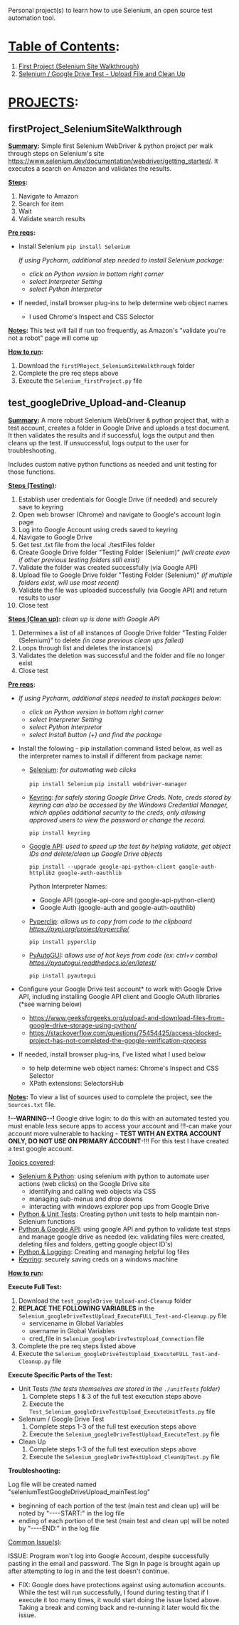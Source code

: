 Personal project(s) to learn how to use Selenium, an open source test automation tool.

# <ins>Table of Contents</ins>:
1. [First Project (Selenium Site Walkthrough)](#first-project)
2. [Selenium / Google Drive Test - Upload File and Clean Up](#gdrive-upload-file)

# <ins>PROJECTS</ins>:
## firstProject_SeleniumSiteWalkthrough <a name="first-project"></a>
**<ins>Summary</ins>:** Simple first Selenium WebDriver & python project per walk through steps on Selenium's site https://www.selenium.dev/documentation/webdriver/getting_started/. It executes a search on Amazon and validates the results.

**<ins>Steps</ins>:**
  1. Navigate to Amazon
  2. Search for item
  3. Wait
  4. Validate search results

**<ins>Pre reqs</ins>:** 
  - Install Selenium `pip install Selenium`

    *If using Pycharm, additional step needed to install Selenium package:*
       - *click on Python version in bottom right corner*
       - *select Interpreter Setting*
       - *select Python Interpretor*
  - If needed, install browser plug-ins to help determine web object names
      - I used Chrome's Inspect and CSS Selector

**<ins>Notes</ins>:**
This test will fail if run too frequently, as Amazon's "validate you're not a robot" page will come up

**<ins>How to run</ins>:**
  1. Download the `firstPRoject_SeleniumSiteWalkthrough` folder
  2. Complete the pre req steps above
  3. Execute the `Selenium_firstProject.py` file

## test_googleDrive_Upload-and-Cleanup <a name="gdrive-upload-file"></a>
**<ins>Summary</ins>:** A more robust Selenium WebDriver & python project that, with a test account, creates a folder in Google Drive and uploads a test document.  It then validates the results and if successful, logs the output and then cleans up the test.  If unsuccessful, logs output to the user for troubleshooting.

Includes custom native python functions as needed and unit testing for those functions.

**<ins>Steps (Testing)</ins>:**
  1. Establish user credentials for Google Drive (if needed) and securely save to keyring
  2. Open web browser (Chrome) and navigate to Google's account login page
  3. Log into Google Account using creds saved to keyring
  4. Navigate to Google Drive
  5. Get test .txt file from the local ./testFiles folder
  6. Create Google Drive folder "Testing Folder (Selenium)" _(will create even if other previous testing folders still exist)_
  7. Validate the folder was created successfully (via Google API)
  8. Upload file to Google Drive folder "Testing Folder (Selenium)" _(if multiple folders exist, will use most recent)_
  9. Validate the file was uploaded successfully (via Google API) and return results to user
  10. Close test

**<ins>Steps (Clean up)</ins>:**
  *clean up is done with Google API*
  1. Determines a list of all instances of Google Drive folder "Testing Folder (Selenium)" to delete _(in case previous clean ups failed)_
  2. Loops through list and deletes the instance(s)
  3. Validates the deletion was successful and the folder and file no longer exist
  4. Close test

**<ins>Pre reqs</ins>:**   
- *If using Pycharm, additional steps needed to install packages below:*
  - *click on Python version in bottom right corner*
  - *select Interpreter Setting*
  - *select Python Interpretor*
  - *select Install button (+) and find the package*
    
- Install the folowing - pip installation command listed below, as well as the interpreter names to install if different from package name:
    - <ins>Selenium</ins>: _for automating web clicks_

      `pip install Selenium`
      `pip install webdriver-manager`
    - <ins>Keyring</ins>: _for safely storing Google Drive Creds.  Note, creds stored by keyring can also be accessed by the Windows Credential Manager, which applies additional security to the creds, only allowing approved
users to view the password or change the record._

      `pip install keyring`
    - <ins>Google API</ins>: _used to speed up the test by helping validate, get object IDs and delete/clean up Google Drive objects_
      
      `pip install --upgrade google-api-python-client google-auth-httplib2 google-auth-oauthlib`

      Python Interpreter Names:
        - Google API (google-api-core and google-api-python-client)
        - Google Auth (google-auth and google-auth-oauthlib)
    - <ins>Pyperclip</ins>: _allows us to copy from code to the clipboard https://pypi.org/project/pyperclip/_

      `pip install pyperclip`
    - <ins>PyAutoGUI</ins>: _allows use of hot keys from code (ex: ctrl+v combo) https://pyautogui.readthedocs.io/en/latest/_

      `pip install pyautogui`
- Configure your Google Drive test account* to work with Google Drive API, including installing Google API client and Google OAuth libraries (*see warning below)
  - https://www.geeksforgeeks.org/upload-and-download-files-from-google-drive-storage-using-python/
  - https://stackoverflow.com/questions/75454425/access-blocked-project-has-not-completed-the-google-verification-process 
- If needed, install browser plug-ins, I've listed what I used below
  - to help determine web object names: Chrome's Inspect and CSS Selector
  - XPath extensions: SelectorsHub

**<ins>Notes</ins>:**
To view a list of sources used to complete the project, see the `Sources.txt` file.

**!--WARNING--!**
Google drive login: to do this with an automated tested you must enable less secure apps to access your account and !!!-can make your account more vulnerable to hacking - **TEST WITH AN EXTRA ACCOUNT ONLY, DO NOT USE ON PRIMARY ACCOUNT**-!!!
For this test I have created a test google account.

<ins>Topics covered</ins>:
- <ins>Selenium & Python</ins>: using selenium with python to automate user actions (web clicks) on the Google Drive site
    - identifying and calling web objects via CSS
    - managing sub-menus and drop downs
    - interacting with windows explorer pop ups from Google Drive
 - <ins>Python & Unit Tests</ins>: Creating python unit tests to help maintain non-Selenium functions
 - <ins>Python & Google API</ins>: using google API and python to validate test steps and manage google drive as needed (ex: validating files were created, deleting files and folders, getting google object ID's)
 - <ins>Python & Logging</ins>: Creating and managing helpful log files
 - <ins>Keyring</ins>: securely saving creds on a windows machine

**<ins>How to run</ins>:**

**Execute Full Test:**
  1. Download the `test_googleDrive_Upload-and-Cleanup` folder
  2. **REPLACE THE FOLLOWING VARIABLES** in the `Selenium_googleDriveTestUpload_ExecuteFULL_Test-and-Cleanup.py` file
      + servicename in Global Variables
      + username in Global Variables
      + cred_file in `Selenium_googleDriveTestUpload_Connection` file
  3. Complete the pre req steps listed above
  4. Execute the `Selenium_googleDriveTestUpload_ExecuteFULL_Test-and-Cleanup.py` file
     
**Execute Specific Parts of the Test:**
  + Unit Tests *(the tests themselves are stored in the `./unitTests` folder)*
      1. Complete steps 1 & 3 of the full test execution steps above
      2. Execute the `Test_Selenium_googleDriveTestUpload_ExecuteUnitTests.py` file
  + Selenium / Google Drive Test
      1. Complete steps 1-3 of the full test execution steps above
      2. Execute the `Selenium_googleDriveTestUpload_ExecuteTest.py` file
  + Clean Up
      1. Complete steps 1-3 of the full test execution steps above
      2. Execute the `Selenium_googleDriveTestUpload_CleanUpTest.py` file

**Troubleshooting:**

Log file will be created named "seleniumTestGoogleDriveUpload_mainTest.log"
+ beginning of each portion of the test (main test and clean up) will be noted by "----START:" in the log file
+ ending of each portion of the test (main test and clean up) will be noted by "----END:" in the log file

<ins>Common Issue(s)</ins>:

ISSUE: Program won't log into Google Account, despite successfully pasting in the email and password.  The Sign In page is brought again up after attempting to log in and the test doesn't continue.
  + FIX: Google does have protections against using automation accounts.  While the test will run successfully, I found during testing that if I execute it too many times, it would start doing the issue listed above.  Taking a break and coming back and re-running it later would fix the issue.
